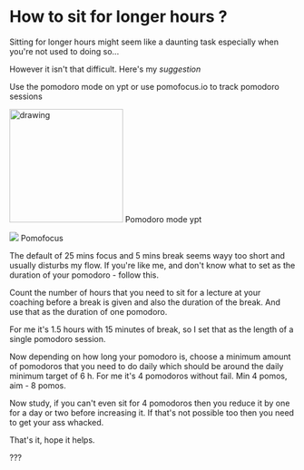 # How to sit for longer hours ?

Sitting for longer hours might seem like a daunting task especially when you're not used to doing so...

However it isn't that difficult. Here's my *suggestion*

Use the pomodoro mode on ypt or use pomofocus.io to track pomodoro sessions

<img src="https://imgur.com/oY0eTUk.jpg" alt="drawing" width="200"/>
Pomodoro mode ypt

![](https://imgur.com/3q1bnrI.png)
Pomofocus 

The default of 25 mins focus and 5 mins break seems wayy too short and usually disturbs my flow. If you're like me, and don't know what to set as the duration of your pomodoro - follow this. 

Count the number of hours that you need to sit for a lecture at your coaching before a break is given and also the duration of the break. And use that as the duration of one pomodoro. 

For me it's 1.5 hours with 15 minutes of break, so I set that as the length of a single pomodoro session. 

Now depending on how long your pomodoro is, choose a minimum amount of pomodoros that you need to do daily which should be around the daily minimum target of 6 h. For me it's 4 pomodoros without fail. Min 4 pomos, aim - 8 pomos. 

Now study, if you can't even sit for 4 pomodoros then you reduce it by one for a day or two before increasing it. If that's not possible too then you need to get your ass whacked.

That's it, hope it helps. 

??? 